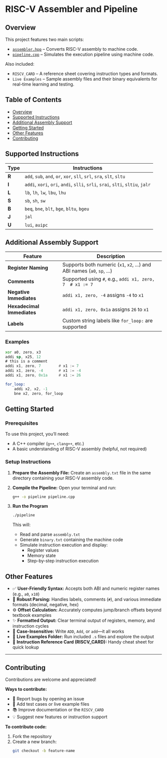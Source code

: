 # RISC-V Assembler and Pipeline

## Overview
This project features two main scripts:
- [`assembler.hpp`](#supported-instructions) – Converts RISC-V assembly to machine code.
- [`pipeline.cpp`](#getting-started) – Simulates the execution pipeline using machine code.

Also included:
- `RISCV_CARD` – A reference sheet covering instruction types and formats.
- `Live Examples` – Sample assembly files and their binary equivalents for real-time learning and testing.

## Table of Contents
- [Overview](#overview)
- [Supported Instructions](#supported-instructions)
- [Additional Assembly Support](#additional-assembly-support)
- [Getting Started](#getting-started)
- [Other Features](#other-features)
- [Contributing](#contributing)

## Supported Instructions

| Type   | Instructions |
|--------|--------------|
| **R**  | `add`, `sub`, `and`, `or`, `xor`, `sll`, `srl`, `sra`, `slt`, `sltu` |
| **I**  | `addi`, `xori`, `ori`, `andi`, `slli`, `srli`, `srai`, `slti`, `sltiu`, `jalr` |
| **L**  | `lb`, `lh`, `lw`, `lbu`, `lhu` |
| **S**  | `sb`, `sh`, `sw` |
| **B**  | `beq`, `bne`, `blt`, `bge`, `bltu`, `bgeu` |
| **J**  | `jal` |
| **U**  | `lui`, `auipc` |

## Additional Assembly Support

| Feature | Description |
|--------|-------------|
| **Register Naming** | Supports both numeric (`x1`, `x2`, ...) and ABI names (`a0`, `sp`, ...) |
| **Comments** | Supported using `#`, e.g., `addi x1, zero, 7  # x1 := 7` |
| **Negative Immediates** | `addi x1, zero, -4` assigns `-4` to `x1` |
| **Hexadecimal Immediates** | `addi x1, zero, 0x1a` assigns `26` to `x1` |
| **Labels** | Custom string labels like `for_loop:` are supported |

### Examples
```asm
xor a0, zero, x3
addi sp, x25, 12
# this is a comment
addi x1, zero, 7        # x1 := 7
addi x1, zero, -4       # x1 := -4
addi x1, zero, 0x1a     # x1 := 26

for_loop:
    addi x2, x2, -1
    bne x2, zero, for_loop
```

## Getting Started

### Prerequisites
To use this project, you’ll need:
- A C++ compiler (`g++`, `clang++`, etc.)
- A basic understanding of RISC-V assembly (helpful, not required)

### Setup Instructions

1. **Prepare the Assembly File:**
   Create an `assembly.txt` file in the same directory containing your RISC-V assembly code.

2. **Compile the Pipeline:**
   Open your terminal and run:
   ```bash
   g++ -o pipeline pipeline.cpp
   ```
3. **Run the Program**
   ```bash
   ./pipeline
   ```
   This will:
    - Read and parse `assembly.txt`
    - Generate `binary.txt` containing the machine code
    - Simulate instruction execution and display:
      - Register values
      - Memory state
      - Step-by-step instruction execution
## Other Features

- ✅ **User-Friendly Syntax:** Accepts both ABI and numeric register names (e.g., `a0`, `x10`)
- 🧠 **Robust Parsing:** Handles labels, comments (`#`), and various immediate formats (decimal, negative, hex)
- ⚙️ **Offset Calculation:** Accurately computes jump/branch offsets beyond textbook examples
- ✨ **Formatted Output:** Clear terminal output of registers, memory, and instruction cycles
- 🔡 **Case-Insensitive:** Write `ADD`, `Add`, or `add`—it all works
- 📁 **Live Examples Folder:** Run included `.s` files and explore the output
- 📝 **Instruction Reference Card (RISCV_CARD):** Handy cheat sheet for quick lookup

---

## Contributing

Contributions are welcome and appreciated!

**Ways to contribute:**
- 🐛 Report bugs by opening an issue
- 🧪 Add test cases or live example files
- 📚 Improve documentation or the `RISCV_CARD`
- 💡 Suggest new features or instruction support

**To contribute code:**
1. Fork the repository
2. Create a new branch:
   ```bash
   git checkout -b feature-name
   ```
